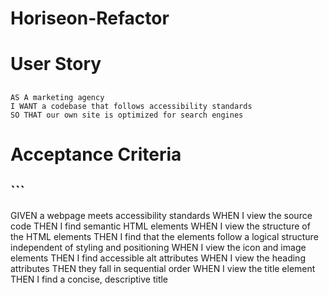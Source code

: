 # Horiseon-Refactor
# User Story 
## 
```
AS A marketing agency
I WANT a codebase that follows accessibility standards
SO THAT our own site is optimized for search engines
```
# Acceptance Criteria 
## ```
GIVEN a webpage meets accessibility standards
WHEN I view the source code
THEN I find semantic HTML elements
WHEN I view the structure of the HTML elements
THEN I find that the elements follow a logical structure independent of styling and positioning
WHEN I view the icon and image elements
THEN I find accessible alt attributes
WHEN I view the heading attributes
THEN they fall in sequential order
WHEN I view the title element
THEN I find a concise, descriptive title
```
